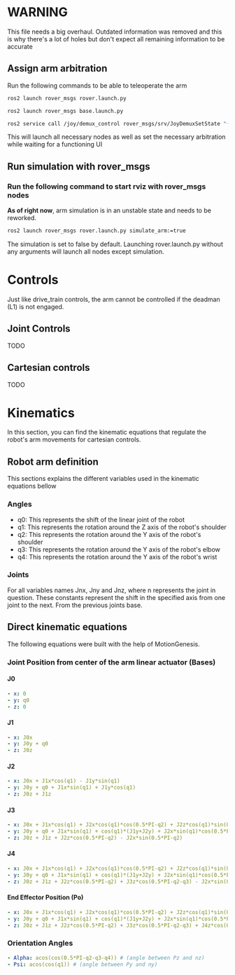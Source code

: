 # WARNING

This file needs a big overhaul. Outdated information was removed and this is why there's a lot of holes but don't expect all remaining information to be accurate

## Assign arm arbitration

Run the following commands to be able to teleoperate the arm

```Bash
ros2 launch rover_msgs rover.launch.py

ros2 launch rover_msgs base.launch.py

ros2 service call /joy/demux_control rover_msgs/srv/JoyDemuxSetState "{controller_type: 0, destination: 1, force: true}"
```

This will launch all necessary nodes as well as set the necessary arbitration while waiting for a functioning UI

## Run simulation with rover_msgs

### Run the following command to start rviz with rover_msgs nodes

**As of right now**, arm simulation is in an unstable state and needs to be reworked.

```Bash
ros2 launch rover_msgs rover.launch.py simulate_arm:=true
```

The simulation is set to false by default. Launching rover.launch.py without any arguments will launch all nodes except simulation.

# Controls

Just like drive_train controls, the arm cannot be controlled if the deadman (L1) is not engaged.

## Joint Controls

TODO

## Cartesian controls

TODO

# Kinematics

In this section, you can find the kinematic equations that regulate the robot's arm movements for cartesian controls.

## Robot arm definition

This sections explains the different variables used in the kinematic equations bellow

### Angles

- q0: This represents the shift of the linear joint of the robot
- q1: This represents the rotation around the Z axis of the robot's shoulder
- q2: This represents the rotation around the Y axis of the robot's shoulder
- q3: This represents the rotation around the Y axis of the robot's elbow
- q4: This represents the rotation around the Y axis of the robot's wrist

### Joints

For all variables names Jnx, Jny and Jnz, where n represents the joint in question. These constants represent the shift in the specified axis from one joint to the next. From the previous joints base.

## Direct kinematic equations

The following equations were built with the help of MotionGenesis.

### Joint Position from center of the arm linear actuator (Bases)

#### J0

```yaml
- x: 0
- y: q0
- z: 0
```

#### J1

```yaml
- x: J0x
- y: J0y + q0
- z: J0z
```

#### J2

```yaml
- x: J0x + J1x*cos(q1) - J1y*sin(q1)
- y: J0y + q0 + J1x*sin(q1) + J1y*cos(q1)
- z: J0z + J1z
```

#### J3

```yaml
- x: J0x + J1x*cos(q1) + J2x*cos(q1)*cos(0.5*PI-q2) + J2z*cos(q1)*sin(0.5*PI-q2) - sin(q1)*(J1y+J2y)
- y: J0y + q0 + J1x*sin(q1) + cos(q1)*(J1y+J2y) + J2x*sin(q1)*cos(0.5*PI-q2) + J2z*sin(q1)*sin(0.5*PI-q2)
- z: J0z + J1z + J2z*cos(0.5*PI-q2) - J2x*sin(0.5*PI-q2)
```

#### J4

```yaml
- x: J0x + J1x*cos(q1) + J2x*cos(q1)*cos(0.5*PI-q2) + J2z*cos(q1)*sin(0.5*PI-q2) + J3x*cos(q1)*cos(0.5*PI-q2-q3) + J3z*cos(q1)*sin(0.5*PI-q2-q3) - J3y*sin(q1) - sin(q1)*(J1y+J2y)
- y: J0y + q0 + J1x*sin(q1) + cos(q1)*(J1y+J2y) + J2x*sin(q1)*cos(0.5*PI-q2) + J2z*sin(q1)*sin(0.5*PI-q2) + J3x*sin(q1)*cos(0.5*PI-q2-q3) + J3z*sin(q1)*sin(0.5*PI-q2-q3)
- z: J0z + J1z + J2z*cos(0.5*PI-q2) + J3z*cos(0.5*PI-q2-q3) - J2x*sin(0.5*PI-q2) - J3x*sin(0.5*PI-q2-q3)
```

#### End Effector Position (Po)

```yaml
- x: J0x + J1x*cos(q1) + J2x*cos(q1)*cos(0.5*PI-q2) + J2z*cos(q1)*sin(0.5*PI-q2) + J3x*cos(q1)*cos(0.5*PI-q2-q3) + J3z*cos(q1)*sin(0.5*PI-q2-q3) - sin(q1)*(J1y+J2y) + J4x*sin(q1)*cos(0.5*PI-q2-q3-q4) + J4z*sin(q1)*sin(0.5*PI-q2-q3-q4)
- y: J0y + q0 + J1x*sin(q1) + cos(q1)*(J1y+J2y) + J2x*sin(q1)*cos(0.5*PI-q2) + J2z*sin(q1)*sin(0.5*PI-q2) + J3x*sin(q1)*cos(0.5*PI-q2-q3) + J3z*sin(q1)*sin(0.5*PI-q2-q3) + J4x*sin(q1)*cos(0.5*PI-q2-q3-q4) + J4z*sin(q1)*sin(0.5*PI-q2-q3-q4)
- z: J0z + J1z + J2z*cos(0.5*PI-q2) + J3z*cos(0.5*PI-q2-q3) + J4z*cos(0.5*PI-q2-q3-q4) - J2x*sin(0.5*PI-q2) - J3x*sin(0.5*PI-q2-q3) - J4x*sin(0.5*PI-q2-q3-q4)
```

### Orientation Angles

```yaml
- Alpha: acos(cos(0.5*PI-q2-q3-q4)) # (angle between Pz and nz)
- Psi: acos(cos(q1)) # (angle between Py and ny)
```
